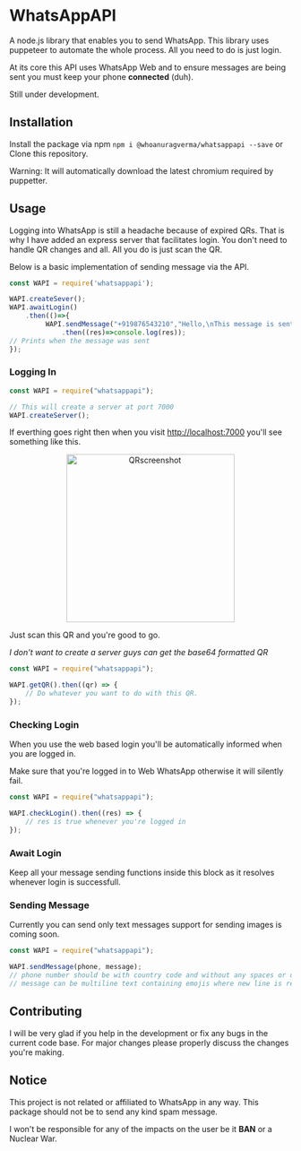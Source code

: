 # WhatsAppAPI

A node.js library that enables you to send WhatsApp. This library uses puppeteer to automate the whole process. All you need to do is just login.

At its core this API uses WhatsApp Web and to ensure messages are being sent you must keep your phone **connected** (duh).

Still under development.

## Installation

Install the package via npm `npm i @whoanuragverma/whatsappapi --save` or Clone this repository.

Warning: It will automatically download the latest chromium required by puppetter.

## Usage

Logging into WhatsApp is still a headache because of expired QRs. That is why I have added an express server that facilitates login. You don't need to handle QR changes and all. All you do is just scan the QR.

Below is a basic implementation of sending message via the API.

```javascript
const WAPI = require('whatsappapi');

WAPI.createSever();
WAPI.awaitLogin()
    .then(()=>{
         WAPI.sendMessage("+919876543210","Hello,\nThis message is sent via WhatsAppAPI)
             .then((res)=>console.log(res));
// Prints when the message was sent
});
```

### Logging In

```javascript
const WAPI = require("whatsappapi");

// This will create a server at port 7000
WAPI.createServer();
```

If everthing goes right then when you visit [http://localhost:7000](http://localhost:7000) you'll see something like this.

<p align="center"><img src="https://i.postimg.cc/tJYYk45x/image.png" alt="QRscreenshot" height="300"/></p>

Just scan this QR and you're good to go.

_I don't want to create a server guys can get the base64 formatted QR_

```javascript
const WAPI = require("whatsappapi");

WAPI.getQR().then((qr) => {
    // Do whatever you want to do with this QR.
});
```

### Checking Login

When you use the web based login you'll be automatically informed when you are logged in.

Make sure that you're logged in to Web WhatsApp otherwise it will silently fail.

```javascript
const WAPI = require("whatsappapi");

WAPI.checkLogin().then((res) => {
    // res is true whenever you're logged in
});
```

### Await Login

Keep all your message sending functions inside this block as it resolves whenever login is successfull.

### Sending Message

Currently you can send only text messages support for sending images is coming soon.

```javascript
const WAPI = require("whatsappapi");

WAPI.sendMessage(phone, message);
// phone number should be with country code and without any spaces or dashes.
// message can be multiline text containing emojis where new line is represented as \n
```

## Contributing

I will be very glad if you help in the development or fix any bugs in the current code base. For major changes please properly discuss the changes you're making.

## Notice

This project is not related or affiliated to WhatsApp in any way. This package should not be to send any kind spam message.

I won't be responsible for any of the impacts on the user be it **BAN** or a Nuclear War.
